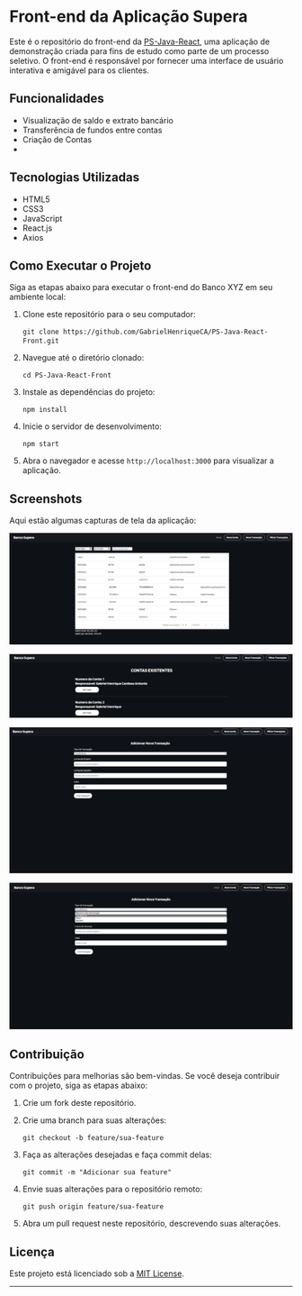 # Front-end da Aplicação Supera
Este é o repositório do front-end da [PS-Java-React](https://github.com/GabrielHenriqueCA/PS-Java-React), uma aplicação de demonstração criada para fins de estudo como parte de um processo seletivo. O front-end é responsável por fornecer uma interface de usuário interativa e amigável para os clientes.

## Funcionalidades

- Visualização de saldo e extrato bancário
- Transferência de fundos entre contas
- Criação de Contas
- 
## Tecnologias Utilizadas

- HTML5
- CSS3
- JavaScript
- React.js
- Axios

## Como Executar o Projeto

Siga as etapas abaixo para executar o front-end do Banco XYZ em seu ambiente local:

1. Clone este repositório para o seu computador:
   ```
   git clone https://github.com/GabrielHenriqueCA/PS-Java-React-Front.git
   ```

2. Navegue até o diretório clonado:
   ```
   cd PS-Java-React-Front
   ```

3. Instale as dependências do projeto:
   ```
   npm install
   ```

4. Inicie o servidor de desenvolvimento:
   ```
   npm start
   ```

5. Abra o navegador e acesse `http://localhost:3000` para visualizar a aplicação.

## Screenshots

Aqui estão algumas capturas de tela da aplicação:

![Dashboard do usuário](result/Screenshot_28.png)

![Dashboard do usuário](result/Screenshot_29.png)

![Dashboard do usuário](result/Screenshot_30.png)

![Dashboard do usuário](result/Screenshot_31.png)

## Contribuição

Contribuições para melhorias são bem-vindas. Se você deseja contribuir com o projeto, siga as etapas abaixo:

1. Crie um fork deste repositório.

3. Crie uma branch para suas alterações:
   ```
   git checkout -b feature/sua-feature
   ```
4. Faça as alterações desejadas e faça commit delas:
   ```
   git commit -m "Adicionar sua feature"
   ```
5. Envie suas alterações para o repositório remoto:
   ```
   git push origin feature/sua-feature
   ```
6. Abra um pull request neste repositório, descrevendo suas alterações.

## Licença

Este projeto está licenciado sob a [MIT License](LICENSE).

---
